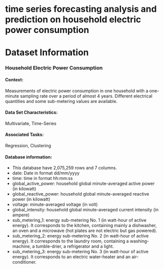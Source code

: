 # time series forecasting analysis and prediction on household electric power consumption

# Dataset Information
### Household Electric Power Consumption

#### Context: 
Measurements of electric power consumption in one household with a one-minute sampling rate over a period of almost 4 years. Different electrical quantities and some sub-metering values are available.

#### Data Set Characteristics:
Multivariate, Time-Series

#### Associated Tasks:
Regression, Clustering

#### Database information:
- This database have 2,075,259 rows and 7 columns.
- date: Date in format dd/mm/yyyy
- time: time in format hh:mm:ss
- global_active_power: household global minute-averaged active power (in kilowatt)
- global_reactive_power: household global minute-averaged reactive power (in kilowatt)
- voltage: minute-averaged voltage (in volt)
- global_intensity: household global minute-averaged current intensity (in ampere)
- sub_metering_1: energy sub-metering No. 1 (in watt-hour of active energy). It corresponds to the kitchen, containing mainly a dishwasher, an oven and a microwave (hot plates are not electric but gas powered).
- sub_metering_2: energy sub-metering No. 2 (in watt-hour of active energy). It corresponds to the laundry room, containing a washing-machine, a tumble-drier, a refrigerator and a light.
- sub_metering_3: energy sub-metering No. 3 (in watt-hour of active energy). It corresponds to an electric water-heater and an air-conditioner.

